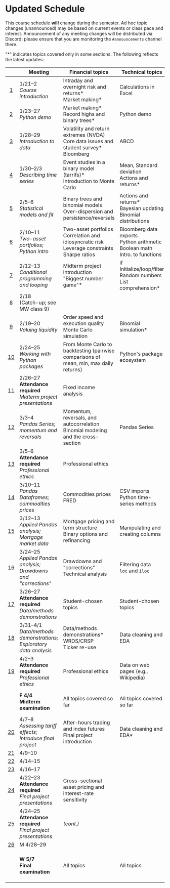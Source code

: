 # Updated Schedule

This course schedule **will** change during the semester. Ad hoc topic changes (unannounced) may be based on current events or class pace and interest. Announcement of any meeting changes will be distributed via Discord; please ensure that you are monitoring the `#announcements` channel there.

"\*" indicates topics covered only in some sections. The following reflects the latest updates:

|                                                                                     | Meeting                                                                     | Financial topics                                                                                          | Technical topics                                                                         | Deliverable                                                                                                                    |
| :---------------------------------------------------------------------------------: | --------------------------------------------------------------------------- | --------------------------------------------------------------------------------------------------------- | ---------------------------------------------------------------------------------------- | ------------------------------------------------------------------------------------------------------------------------------ |
|         [1](https://babson.instructure.com/courses/4139316/pages/meeting-1)         | 1/21–2    <br> *Course introduction*                                        | Intraday and overnight risk and returns\* <br> Market making\*                                            | Calculations in Excel                                                                    | [HW0](https://babson.instructure.com/courses/4139316/assignments/49353552) <br> (due Thursday 1/23)                            |
|         [2](https://babson.instructure.com/courses/4139316/pages/meeting-2)         | 1/23–27   <br> *Python demo*                                                | Market making\* <br> Record highs and binary trees\*                                                      | Python demo                                                                              |                                                                                                                                |
|         [3](https://babson.instructure.com/courses/4139316/pages/meeting-3)         | 1/28–29   <br> *Introduction to data*                                       | Volatility and return extremes (NVDA) <br> Core data issues and student survey\* <br> Bloomberg           | ABCD                                                                                     | [HW1](https://babson.instructure.com/courses/4139316/assignments/49353553)                                                     |
|         [4](https://babson.instructure.com/courses/4139316/pages/meeting-4)         | 1/30–2/3  <br> *Describing time series*                                     | Event studies in a binary model (tarrifs)\* <br> Introduction to Monte Carlo                              | Mean, Standard deviation <br> Actions and returns\*                                      |                                                                                                                                |
|         [5](https://babson.instructure.com/courses/4139316/pages/meeting-5)         | 2/5–6     <br> *Statistical models and fit*                                 | Binary trees and binomial models <br> Over-dispersion and persistence/reversals                           | Actions and returns\* <br> Bayesian updating <br> Binomial distributions                 | [HW2](https://babson.instructure.com/courses/4139316/assignments/49353554)                                                     |
|         [6](https://babson.instructure.com/courses/4139316/pages/meeting-6)         | 2/10–11   <br> *Two-asset portfolios; Python intro*                         | Two-asset portfolios <br> Correlation and idiosyncratic risk <br> Leverage constraints <br> Sharpe ratios | Bloomberg data exports <br> Python arithmetic <br> Boolean math <br> Intro. to functions |                                                                                                                                |
|         [7](https://babson.instructure.com/courses/4139316/pages/meeting-7)         | 2/12–13   <br> *Conditional programming and looping*                        | Midterm project introduction <br> "Biggest number game"\*                                                 | if <br> Initialize/loop/filter <br> Random numbers <br> List comprehension\*             | [HW3](https://babson.instructure.com/courses/4139316/assignments/49353555)                                                     |
|         [8](https://babson.instructure.com/courses/4139316/pages/meeting-8)         | 2/18      <br> (Catch-up; see MW class 9)                                   |                                                                                                           |                                                                                          |                                                                                                                                |
|         [9](https://babson.instructure.com/courses/4139316/pages/meeting-9)         | 2/19–20   <br> *Valuing liquidity*                                          | Order speed and execution quality Monte Carlo simulation                                                  | Binomial simulation\*                                                                    |                                                                                                                                |
|        [10](https://babson.instructure.com/courses/4139316/pages/meeting-10)        | 2/24–25   <br> *Working with Python packages*                               | From Monte Carlo to backtesting (pairwise comparisons of mean, min, max daily returns)                    | Python's package ecosystem                                                               |                                                                                                                                |
|        [11](https://babson.instructure.com/courses/4139316/pages/meeting-11)        | 2/26–27   <br> **Attendance required** <br> *Midterm project presentations* | Fixed income analysis                                                                                     |                                                                                          | [Midterm group project](https://babson.instructure.com/courses/4139316/assignments/49353561) <br> (due Tuesday 2/25)           |
|        [12](https://babson.instructure.com/courses/4139316/pages/meeting-12)        | 3/3–4     <br> *Pandas Series; momentum and reversals*                      | Momentum, reversals, and autocorrelation <br> Binomial modeling and the cross-section                     | Pandas Series                                                                            | [HW4](https://babson.instructure.com/courses/4139316/assignments/49353556)                                                     |
| [13](https://babson.instructure.com/courses/4139316/pages/meeting-ethics-session-1) | 3/5–6     <br> **Attendance required** <br> *Professional ethics*           | Professional ethics                                                                                       |                                                                                          | [Ethics discussion prep.](https://babson.instructure.com/courses/4139316/pages/meeting-ethics-session-1)                       |
|        [14](https://babson.instructure.com/courses/4139316/pages/meeting-14)        | 3/10–11   <br> *Pandas Dataframes; commodities prices*                      | Commodities prices <br> FRED                                                                              | CSV imports <br> Python time-series methods                                              | Midterm project peer reviews                                                                                                   |
|        [15](https://babson.instructure.com/courses/4139316/pages/meeting-15)        | 3/12–13   <br> *Applied Pandas analysis; Mortgage market data*              | Mortgage pricing and term structure <br> Binary options and refinancing                                   | Manipulating and creating columns                                                        | [HW5](https://babson.instructure.com/courses/4139316/assignments/49353557)                                                     |
|        [16](https://babson.instructure.com/courses/4139316/pages/meeting-16)        | 3/24–25   <br> *Applied Pandas analysis; Drawdowns and "corrections"*       | Drawdowns and "corrections" <br> Technical analysis                                                       | Filtering data <br> `loc` and `iloc`                                                     |                                                                                                                                |
|        [17](https://babson.instructure.com/courses/4139316/pages/meeting-17)        | 3/26–27   <br> **Attendance required** <br> *Data/methods demonstrations*   | Student-chosen topics                                                                                     | Student-chosen topics                                                                    | [Data/methods demo](https://babson.instructure.com/courses/4139316/assignments/44925801) <br> (due Tuesday 3/25)               |
|        [18](https://babson.instructure.com/courses/4139316/pages/meeting-18)        | 3/31–4/1  <br> *Data/methods demonstrations; Exploratory data analysis*     | Data/methods demonstrations\* <br> WRDS/CRSP <br> Ticker re-use                                           | Data cleaning and EDA                                                                    |                                                                                                                                |
| [19](https://babson.instructure.com/courses/4139316/pages/meeting-ethics-session-2) | 4/2–3     <br> **Attendance required** <br> *Professional ethics*           | Professional ethics                                                                                       | Data on web pages (e.g., Wikipedia)                                                      | [Ethics report](https://babson.instructure.com/courses/4139316/assignments/49353540) <br> (due Tuesday 4/1)                    |
|                                                                                     | **F 4/4** <br> **Midterm examination**                                      | All topics covered so far                                                                                 | All topics covered so far                                                                | [Midterm exam](https://babson.instructure.com/courses/4139316/assignments/49436326) <br> (1–3p in Olin 120)                    |
|        [20](https://babson.instructure.com/courses/4139316/pages/meeting-20)        | 4/7–8     <br> *Assessing tariff effects; Introduce final project*          | After-hours trading and index futures <br> Final project introduction                                     | Data cleaning and EDA\*                                                                  |                                                                                                                                |
|        [21](https://babson.instructure.com/courses/4139316/pages/meeting-21)        | 4/9–10                                                                      |                                                                                                           |                                                                                          |                                                                                                                                |
|        [22](https://babson.instructure.com/courses/4139316/pages/meeting-22)        | 4/14–15                                                                     |                                                                                                           |                                                                                          | [HW6](https://babson.instructure.com/courses/4139316/assignments/49353558)                                                     |
|        [23](https://babson.instructure.com/courses/4139316/pages/meeting-23)        | 4/16–17                                                                     |                                                                                                           |                                                                                          |                                                                                                                                |
|        [24](https://babson.instructure.com/courses/4139316/pages/meeting-24)        | 4/22–23   <br> **Attendance required** <br> *Final project presentations*   | Cross-sectional asset pricing and interest-rate sensitivity                                               |                                                                                          | [Final group project](https://babson.instructure.com/courses/4139316/assignments/49353543) <br> (due Monday 4/21)              |
|        [25](https://babson.instructure.com/courses/4139316/pages/meeting-25)        | 4/24–25   <br> **Attendance required** <br> *Final project presentations*   | *(cont.)*                                                                                                 |                                                                                          |                                                                                                                                |
|        [26](https://babson.instructure.com/courses/4139316/pages/meeting-26)        | M 4/28–29                                                                   |                                                                                                           |                                                                                          | [HW7](https://babson.instructure.com/courses/4139316/assignments/49353559)                                                     |
|                                                                                     | **W 5/7** <br> **Final examination**                                        | All topics                                                                                                | All topics                                                                               | [Final exam](https://babson.instructure.com/courses/4139316/assignments/49353542) <br> (9a–12p in Olin 120; subject to change) |
